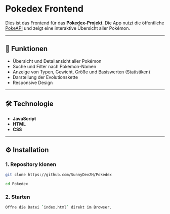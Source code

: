 # Pokedex Frontend

Dies ist das Frontend für das **Pokedex-Projekt**. Die App nutzt die öffentliche [PokeAPI](https://pokeapi.co/) und zeigt eine interaktive Übersicht aller Pokémon.

---

## 🚀 Funktionen

- Übersicht und Detailansicht aller Pokémon
- Suche und Filter nach Pokémon-Namen
- Anzeige von Typen, Gewicht, Größe und Basiswerten (Statistiken)
- Darstellung der Evolutionskette
- Responsive Design

---

## 🛠️ Technologie

- **JavaScript**
- **HTML**
- **CSS**

---

## ⚙️ Installation

### 1. Repository klonen
```bash
git clone https://github.com/SunnyDevZH/Pokedex
```
```bash
cd Pokedex
```
### 2. Starten
```bash
Öffne die Datei `index.html` direkt im Browser.
```

